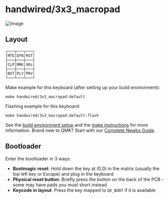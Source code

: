 # handwired/3x3_macropad

![Image](https://i.imgur.com/2FbZvj6.jpeg)

## Layout

```
┌───┬───┬───┐
│MTE│DFN│RST│
├───┼───┼───┤
│CLP│MRK│90s│
├───┼───┼───┤
│NXT│PLY│PRV│
└───┴───┴───┘
```

Make example for this keyboard (after setting up your build environment):

    make handwired/3x3_macropad:default

Flashing example for this keyboard:

    make handwired/3x3_macropad:default:flash

See the [build environment setup](https://docs.qmk.fm/#/getting_started_build_tools) and the [make instructions](https://docs.qmk.fm/#/getting_started_make_guide) for more information. Brand new to QMK? Start with our [Complete Newbs Guide](https://docs.qmk.fm/#/newbs).

## Bootloader

Enter the bootloader in 3 ways:

* **Bootmagic reset**: Hold down the key at (0,0) in the matrix (usually the top left key or Escape) and plug in the keyboard
* **Physical reset button**: Briefly press the button on the back of the PCB - some may have pads you must short instead
* **Keycode in layout**: Press the key mapped to `QK_BOOT` if it is available
